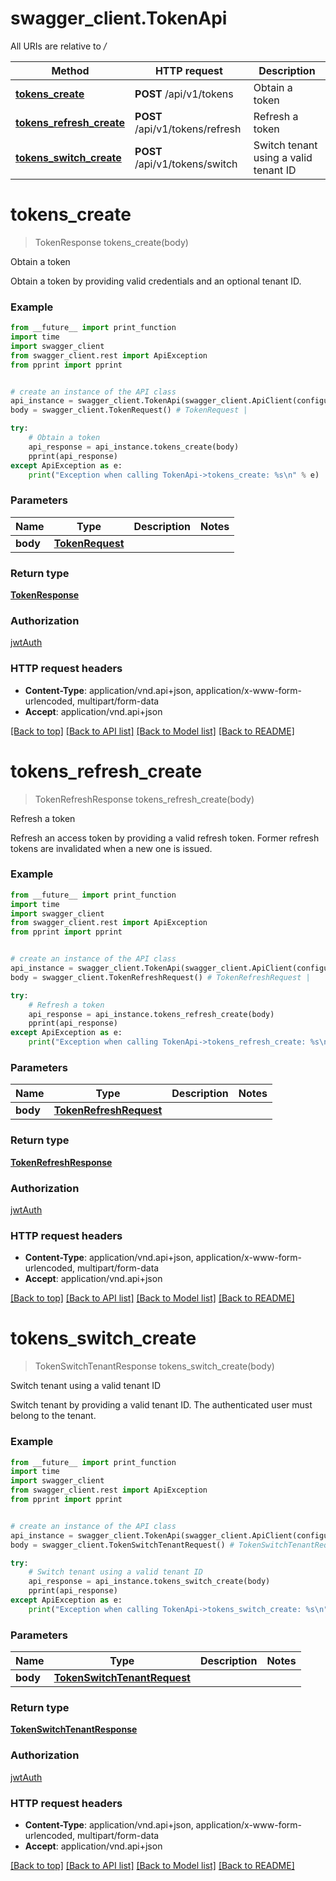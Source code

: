 # swagger_client.TokenApi

All URIs are relative to */*

Method | HTTP request | Description
------------- | ------------- | -------------
[**tokens_create**](TokenApi.md#tokens_create) | **POST** /api/v1/tokens | Obtain a token
[**tokens_refresh_create**](TokenApi.md#tokens_refresh_create) | **POST** /api/v1/tokens/refresh | Refresh a token
[**tokens_switch_create**](TokenApi.md#tokens_switch_create) | **POST** /api/v1/tokens/switch | Switch tenant using a valid tenant ID

# **tokens_create**
> TokenResponse tokens_create(body)

Obtain a token

Obtain a token by providing valid credentials and an optional tenant ID.

### Example
```python
from __future__ import print_function
import time
import swagger_client
from swagger_client.rest import ApiException
from pprint import pprint


# create an instance of the API class
api_instance = swagger_client.TokenApi(swagger_client.ApiClient(configuration))
body = swagger_client.TokenRequest() # TokenRequest | 

try:
    # Obtain a token
    api_response = api_instance.tokens_create(body)
    pprint(api_response)
except ApiException as e:
    print("Exception when calling TokenApi->tokens_create: %s\n" % e)
```

### Parameters

Name | Type | Description  | Notes
------------- | ------------- | ------------- | -------------
 **body** | [**TokenRequest**](TokenRequest.md)|  | 

### Return type

[**TokenResponse**](TokenResponse.md)

### Authorization

[jwtAuth](../README.md#jwtAuth)

### HTTP request headers

 - **Content-Type**: application/vnd.api+json, application/x-www-form-urlencoded, multipart/form-data
 - **Accept**: application/vnd.api+json

[[Back to top]](#) [[Back to API list]](../README.md#documentation-for-api-endpoints) [[Back to Model list]](../README.md#documentation-for-models) [[Back to README]](../README.md)

# **tokens_refresh_create**
> TokenRefreshResponse tokens_refresh_create(body)

Refresh a token

Refresh an access token by providing a valid refresh token. Former refresh tokens are invalidated when a new one is issued.

### Example
```python
from __future__ import print_function
import time
import swagger_client
from swagger_client.rest import ApiException
from pprint import pprint


# create an instance of the API class
api_instance = swagger_client.TokenApi(swagger_client.ApiClient(configuration))
body = swagger_client.TokenRefreshRequest() # TokenRefreshRequest | 

try:
    # Refresh a token
    api_response = api_instance.tokens_refresh_create(body)
    pprint(api_response)
except ApiException as e:
    print("Exception when calling TokenApi->tokens_refresh_create: %s\n" % e)
```

### Parameters

Name | Type | Description  | Notes
------------- | ------------- | ------------- | -------------
 **body** | [**TokenRefreshRequest**](TokenRefreshRequest.md)|  | 

### Return type

[**TokenRefreshResponse**](TokenRefreshResponse.md)

### Authorization

[jwtAuth](../README.md#jwtAuth)

### HTTP request headers

 - **Content-Type**: application/vnd.api+json, application/x-www-form-urlencoded, multipart/form-data
 - **Accept**: application/vnd.api+json

[[Back to top]](#) [[Back to API list]](../README.md#documentation-for-api-endpoints) [[Back to Model list]](../README.md#documentation-for-models) [[Back to README]](../README.md)

# **tokens_switch_create**
> TokenSwitchTenantResponse tokens_switch_create(body)

Switch tenant using a valid tenant ID

Switch tenant by providing a valid tenant ID. The authenticated user must belong to the tenant.

### Example
```python
from __future__ import print_function
import time
import swagger_client
from swagger_client.rest import ApiException
from pprint import pprint


# create an instance of the API class
api_instance = swagger_client.TokenApi(swagger_client.ApiClient(configuration))
body = swagger_client.TokenSwitchTenantRequest() # TokenSwitchTenantRequest | 

try:
    # Switch tenant using a valid tenant ID
    api_response = api_instance.tokens_switch_create(body)
    pprint(api_response)
except ApiException as e:
    print("Exception when calling TokenApi->tokens_switch_create: %s\n" % e)
```

### Parameters

Name | Type | Description  | Notes
------------- | ------------- | ------------- | -------------
 **body** | [**TokenSwitchTenantRequest**](TokenSwitchTenantRequest.md)|  | 

### Return type

[**TokenSwitchTenantResponse**](TokenSwitchTenantResponse.md)

### Authorization

[jwtAuth](../README.md#jwtAuth)

### HTTP request headers

 - **Content-Type**: application/vnd.api+json, application/x-www-form-urlencoded, multipart/form-data
 - **Accept**: application/vnd.api+json

[[Back to top]](#) [[Back to API list]](../README.md#documentation-for-api-endpoints) [[Back to Model list]](../README.md#documentation-for-models) [[Back to README]](../README.md)

